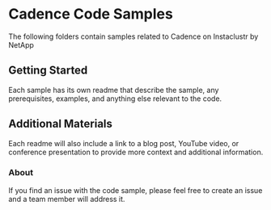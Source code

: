 # Cadence Code Samples

The following folders contain samples related to Cadence on Instaclustr by NetApp

## Getting Started

Each sample has its own readme that describe the sample, any prerequisites, examples, and anything else relevant to the code.

## Additional Materials

Each readme will also include a link to a blog post, YouTube video, or conference presentation to provide more context and additional information.

### About

If you find an issue with the code sample, please feel free to create an issue and a team member will address it.
